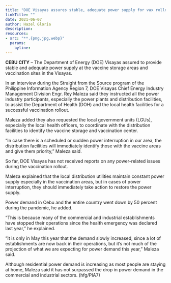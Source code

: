 ```yaml
---
title: "DOE Visayas assures stable, adequate power supply for vax rollout"
linkTitle: ""
date: 2021-06-07
author: Hazel Gloria
description:
resources:
- src: "**.{png,jpg,webp}"
  params:
    byline: 
---
```

**CEBU CITY** –  The Department of Energy (DOE) Visayas assured to provide stable and adequate power supply at the vaccine storage areas and vaccination sites in the Visayas.

In an interview during the Straight from the Source program of the Philippine Information Agency Region 7, DOE Visayas Chief Energy Industry Management Division Engr. Rey Maleza said they instructed all the power industry participants, especially the power plants and distribution facilities, to assist the Department of Health (DOH) and the local health facilities for a successful vaccination rollout.

Maleza added they also requested the local government units (LGUs), especially the local health officers, to coordinate with the distribution facilities to identify the vaccine storage and vaccination center.

“In case there is a scheduled or sudden power interruption in our area, the distribution facilities will immediately identify those with the vaccine areas and give them priority,” Maleza said. 

So far, DOE Visayas has not received reports on any power-related issues during the vaccination rollout.

Maleza explained that the local distribution utilities maintain constant power supply especially in the vaccination areas, but in cases of power interruption, they should immediately take action to restore the power supply.  

Power demand in Cebu and the entire country went down by 50 percent during the pandemic, he added. 

“This is because many of the commercial and industrial establishments have stopped their operations since the health emergency was declared last year,” he explained.

“It is only in May this year that the demand slowly increased, since a lot of establishments are now back in their operations, but it’s not much of the projection of what we are expecting for power demand this year,” Maleza said. 

Although residential power demand is increasing as most people are staying at home, Maleza said it has not surpassed the drop in power demand in the commercial and industrial sectors. (hfg/PIA7)
